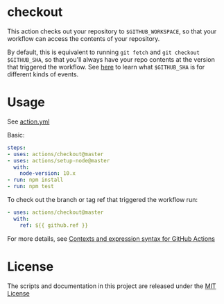 # checkout

This action checks out your repository to `$GITHUB_WORKSPACE`, so that your workflow can access the contents of your repository.

By default, this is equivalent to running `git fetch` and `git checkout $GITHUB_SHA`, so that you'll always have your repo contents at the version that triggered the workflow.
See [here](https://help.github.com/en/articles/events-that-trigger-workflows) to learn what `$GITHUB_SHA` is for different kinds of events.

# Usage

See [action.yml](action.yml)

Basic:

```yaml
steps:
- uses: actions/checkout@master
- uses: actions/setup-node@master
  with:
    node-version: 10.x 
- run: npm install
- run: npm test
```

To check out the branch or tag ref that triggered the workflow run:

```yaml
- uses: actions/checkout@master
  with:
    ref: ${{ github.ref }}
```

For more details, see [Contexts and expression syntax for GitHub Actions](https://help.github.com/en/articles/contexts-and-expression-syntax-for-github-actions)

# License

The scripts and documentation in this project are released under the [MIT License](LICENSE)

